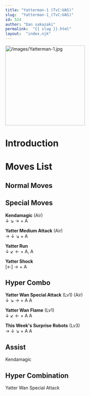 ```yaml
---
title: "Yatterman-1 (TvC:UAS)"
slug:  "Yatterman-1_(TvC:UAS)"
id: 524
author: "Dan sakazaki"
permalink:  "{{ slug }}.html"
layout:  "index.njk"
---
```


<img src="/images/Yatterman-1.jpg" title="/images/Yatterman-1.jpg"
width="250" alt="/images/Yatterman-1.jpg" />  

# Introduction

# Moves List

## Normal Moves

## Special Moves

**Kendamagic** (Air)  
↓ ↘ → + A

**Yatter Medium Attack** (Air)  
→ ↓ ↘ + A

**Yatter Run**  
↓ ↙ ← + A, A

**Yatter Shock**  
\[←\] → + A

## Hyper Combo

**Yatter Wan Special Attack** (Lv1) (Air)  
↓ ↘ → + A A

**Yatter Wan Flame** (Lv1)  
↓ ↙ ← + A A

**This Week's Surprise Robots** (Lv3)  
→ ↓ ↘ + A A

## Assist

Kendamagic

## Hyper Combination

Yatter Wan Special Attack
